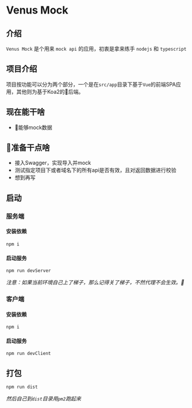 # Venus Mock

## 介绍
```Venus Mock``` 是个用来 ```mock api``` 的应用，初衷是拿来练手 ```nodejs``` 和 ```typescript```

## 项目介绍
项目按功能可以分为两个部分，一个是在```src/app```目录下基于```Vue```的前端SPA应用，其他则为基于Koa2的后端。

## 现在能干啥
* 能够mock数据

## 准备干点啥
* 接入Swagger，实现导入并mock
* 测试指定项目下或者域名下的所有api是否有效，且对返回数据进行校验
* 想到再写

## 启动
### 服务端
#### 安装依赖
```npm i```
#### 启动服务
```npm run devServer ```

_注意：如果当前环境自己上了梯子，那么记得关了梯子，不然代理不会生效。_

### 客户端
#### 安装依赖
```npm i```
#### 启动服务
```npm run devClient ```

## 打包
```npm run dist```

*然后自己到```dist```目录用```pm2```跑起来*
